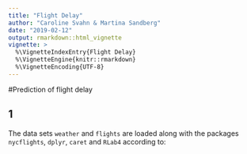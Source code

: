 ```yaml
---
title: "Flight Delay"
author: "Caroline Svahn & Martina Sandberg"
date: "2019-02-12"
output: rmarkdown::html_vignette
vignette: >
  %\VignetteIndexEntry{Flight Delay}
  %\VignetteEngine{knitr::rmarkdown}
  %\VignetteEncoding{UTF-8}
---
```



#Prediction of flight delay

## 1

The data sets `weather` and `flights` are loaded along with the packages `nycflights`, `dplyr`, `caret` and `RLab4` according to:












